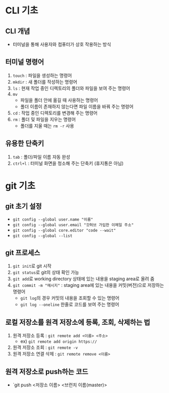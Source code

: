 # CLI 기초

## CLI 개념
- 터미널을 통해 사용자와 컴퓨터가 상호 작용하는 방식

## 터미널 명령어
1. `touch` : 파일을 생성하는 명령어
2. `mkdir` : 새 폴더를 작성하는 명령어
3. `ls` : 현재 작업 중인 디렉토리의 폴더와 파일을 보여 주는 명령어
4. `mv`
    - 파일을 폴더 안에 옮길 때 사용하는 명령어
    - 폴더 이름이 존재하지 않는다면 파일 이름을 바꿔 주는 명령어
5. `cd` : 작업 중인 디렉토리를 변경해 주는 명령어
6. `rm` : 폴더 및 파일을 지우는 명령어
    - 폴더를 지울 때는 `rm -r` 사용

## 유용한 단축키
1. `tab` : 폴더/파일 이름 자동 완성
2. `ctrl+l` : 터미널 화면을 청소해 주는 단축키 (휴지통은 아님)

# git 기초

## git 초기 설정
- `git config --global user.name "이름"`
- `git config --global user.email "갓허브 가입한 이메일 주소"`
- `git config --global core.editor "code --wait"`
- `git config --global --list`

## git 프로세스
1. `git init`로 git 시작
2. `git status`로 git의 상태 확인 가능
3. `git add`로 working directory 상태에 있는 내용을 staging area로 올려 줌
4. `git commit -m "메시지"` : staging area에 있는 내용을 커밋(버전)으로 저장하는 명령어
    - `git log`의 경우 커밋의 내용을 조회할 수 있는 명령어
    - `git log --oneline` 한줄로 코드를 보여 주는 명령어

## 로컬 저장소를 원격 저장소에 등록, 조회, 삭제하는 법
1. 원격 저장소 등록 : `git remote add <이름> <주소>`
    - ex) `git remote add origin https://`
2. 원격 저장소 조회 : `git remote -v`
3. 원격 저장소 연결 삭제 : `git remote remove <이름>`


## 원격 저장소로 push하는 코드
- `git push <저장소 이름> <브런치 이름(master)>